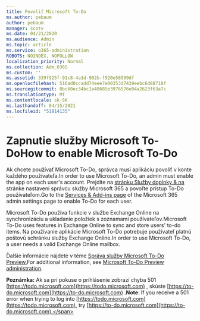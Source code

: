 ```yaml
---
title: Povoliť Microsoft To-Do
ms.author: pebaum
author: pebaum
manager: scotv
ms.date: 04/21/2020
ms.audience: Admin
ms.topic: article
ms.service: o365-administration
ROBOTS: NOINDEX, NOFOLLOW
localization_priority: Normal
ms.collection: Adm_O365
ms.custom: ''
ms.assetid: 339f925f-91c8-4a1d-902b-f920e58999df
ms.openlocfilehash: 516ad0ccadd74eee7e00353d7439eebc6d88718f
ms.sourcegitcommit: 8bc60ec34bc1e40685e3976576e04a2623f63a7c
ms.translationtype: MT
ms.contentlocale: sk-SK
ms.lasthandoff: 04/15/2021
ms.locfileid: "51814135"
---
```

# <a name="how-to-enable-microsoft-to-do"></a><span data-ttu-id="da329-102">Zapnutie služby Microsoft To-Do</span><span class="sxs-lookup"><span data-stu-id="da329-102">How to enable Microsoft To-Do</span></span>

<span data-ttu-id="da329-103">Ak chcete používať Microsoft To-Do, správca musí aplikáciu povoliť v konte každého používateľa.</span><span class="sxs-lookup"><span data-stu-id="da329-103">In order to use Microsoft To-Do, an admin must enable the app on each user's account.</span></span> <span data-ttu-id="da329-104">Prejdite na [stránku Služby doplnky &amp; na](https://portal.office.com/adminportal/home#/Settings/ServicesAndAddIns) stránke nastavení správcu služby Microsoft 365 a povoľte prístup To-Do používateľom.</span><span class="sxs-lookup"><span data-stu-id="da329-104">Go to the [Services &amp; Add-ins page](https://portal.office.com/adminportal/home#/Settings/ServicesAndAddIns) of the Microsoft 365 admin settings page to enable To-Do for each user.</span></span>
  
<span data-ttu-id="da329-105">Microsoft To-Do používa funkcie v službe Exchange Online na synchronizáciu a ukladanie položiek s zoznamami používateľov.</span><span class="sxs-lookup"><span data-stu-id="da329-105">Microsoft To-Do uses features in Exchange Online to sync and store users' to-do items.</span></span> <span data-ttu-id="da329-106">Na používanie aplikácie Microsoft To-Do potrebuje používateľ platnú poštovú schránku služby Exchange Online.</span><span class="sxs-lookup"><span data-stu-id="da329-106">In order to use Microsoft To-Do, a user needs a valid Exchange Online mailbox.</span></span>
  
<span data-ttu-id="da329-107">Ďalšie informácie nájdete v téme [Správa služby Microsoft To-Do Preview.](https://support.office.com/article/490c1a8c-2333-4952-8125-841afadb9620.aspx)</span><span class="sxs-lookup"><span data-stu-id="da329-107">For additional information, see [Microsoft To-Do Preview administration](https://support.office.com/article/490c1a8c-2333-4952-8125-841afadb9620.aspx).</span></span>
  
 <span data-ttu-id="da329-108">**Poznámka:** Ak sa pri pokuse o prihlásenie zobrazí chyba 501 [https://todo.microsoft.com](https://todo.microsoft.com) , skúste [https://to-do.microsoft.com](https://to-do.microsoft.com) .</span><span class="sxs-lookup"><span data-stu-id="da329-108">**Note**: If you receive a 501 error when trying to log into [https://todo.microsoft.com](https://todo.microsoft.com), try [https://to-do.microsoft.com](https://to-do.microsoft.com).</span></span>
  

